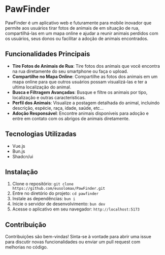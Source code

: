 # PawFinder

PawFinder é um aplicativo web e futuramente para mobile inovador que permite aos usuários tirar fotos de animais de em situação de rua, compartilhá-las em um mapa online e ajudar a reunir animais perdidos com os usuários, seus donos ou facilitar a adoção de animais encontrados.

## Funcionalidades Principais

- **Tire Fotos de Animais de Rua**: Tire fotos dos animais que você encontra na rua diretamente do seu smartphone ou faça o upload.
- **Compartilhe no Mapa Online**: Compartilhe as fotos dos animais em um mapa online para que outros usuários possam visualizá-las e ter a ultima localização do animal.
- **Busca e Filtragem Avançadas**: Busque e filtre os animais por tipo, localização e outras características.
- **Perfil dos Animais**: Visualize a postagem detalhada do animal, incluindo descrição, espécie, raça, idade, saúde, etc...
- **Adoção Responsável**: Encontre animais disponíveis para adoção e entre em contato com os abrigos de animais diretamente.

## Tecnologias Utilizadas

- Vue.js
- Bun.js
- Shadcn/ui

## Instalação

1. Clone o repositório: `git clone https://github.com/eusolomax/PawFinder.git`
2. Entre no diretório do projeto: `cd pawfinder`
3. Instale as dependências: `bun i`
4. Inicie o servidor de desenvolvimento: `bun dev`
5. Acesse o aplicativo em seu navegador: `http://localhost:5173`

## Contribuição

Contribuições são bem-vindas! Sinta-se à vontade para abrir uma issue para discutir novas funcionalidades ou enviar um pull request com melhorias no código.